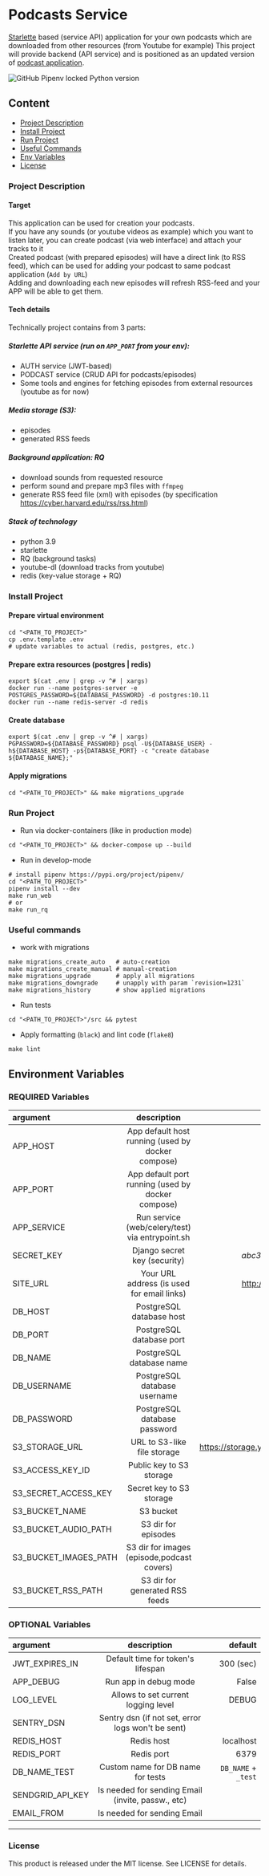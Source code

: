 # Podcasts Service
[Starlette](https://www.starlette.io/) based (service API) application for your own podcasts
which are downloaded from other resources (from Youtube for example)
This project will provide backend (API service) and is positioned as an updated version of [podcast application](https://github.com/DmitryBurnaev/podcast).

![GitHub Pipenv locked Python version](https://img.shields.io/github/pipenv/locked/python-version/DmitryBurnaev/podcast-service)


## Content
+ [Project Description](#project-description)
+ [Install Project](#install-project)
+ [Run Project](#run-project)
+ [Useful Commands](#useful-commands)
+ [Env Variables](#environment-variables)
+ [License](#license)


### Project Description

#### Target 
This application can be used for creation your podcasts. <br/>
If you have any sounds (or youtube videos as example) which you want to listen later, you can create podcast (via web interface) and attach your tracks to it <br/>
Created podcast (with prepared episodes) will have a direct link (to RSS feed), which can be used for adding your podcast to same podcast application (`Add by URL`) <br />
Adding and downloading each new episodes will refresh RSS-feed and your APP will be able to get them.

#### Tech details
Technically project contains from 3 parts:

##### Starlette API service (run on `APP_PORT` from your env):
  + AUTH service (JWT-based)
  + PODCAST service (CRUD API for podcasts/episodes)
  + Some tools and engines for fetching episodes from external resources (youtube as for now) 

##### Media storage (S3):  
  + episodes
  + generated RSS feeds 

##### Background application: RQ 
  + download sounds from requested resource
  + perform sound and prepare mp3 files with `ffmpeg`
  + generate RSS feed file (xml) with episodes (by specification https://cyber.harvard.edu/rss/rss.html)  


##### Stack of technology
+ python 3.9
+ starlette
+ RQ (background tasks)
+ youtube-dl (download tracks from youtube)
+ redis (key-value storage + RQ)

### Install Project

#### Prepare virtual environment
```shell script
cd "<PATH_TO_PROJECT>"
cp .env.template .env
# update variables to actual (redis, postgres, etc.)
```

#### Prepare extra resources (postgres | redis)
```shell script
export $(cat .env | grep -v ^# | xargs)
docker run --name postgres-server -e POSTGRES_PASSWORD=${DATABASE_PASSWORD} -d postgres:10.11
docker run --name redis-server -d redis
```

#### Create database
```shell script
export $(cat .env | grep -v ^# | xargs)
PGPASSWORD=${DATABASE_PASSWORD} psql -U${DATABASE_USER} -h${DATABASE_HOST} -p${DATABASE_PORT} -c "create database ${DATABASE_NAME};"
```

#### Apply migrations
```shell script
cd "<PATH_TO_PROJECT>" && make migrations_upgrade
```


### Run Project

+ Run via docker-containers (like in production mode)
```shell script
cd "<PATH_TO_PROJECT>" && docker-compose up --build
```

+ Run in develop-mode
```shell script
# install pipenv https://pypi.org/project/pipenv/
cd "<PATH_TO_PROJECT>"
pipenv install --dev
make run_web
# or 
make run_rq
```

### Useful commands

+ work with migrations 
```shell script
make migrations_create_auto   # auto-creation
make migrations_create_manual # manual-creation
make migrations_upgrade       # apply all migrations
make migrations_downgrade     # unapply with param `revision=1231`
make migrations_history       # show applied migrations

```

+ Run tests
```shell script
cd "<PATH_TO_PROJECT>"/src && pytest 
```

+ Apply formatting (`black`) and lint code (`flake8`)
```shell script
make lint
```

## Environment Variables

### REQUIRED Variables

| argument                  | description                                       | example               |
|:------------------------- |:-------------------------------------------------:| ---------------------:|
| APP_HOST                  | App default host running (used by docker compose) | 127.0.0.1             |
| APP_PORT                  | App default port running (used by docker compose) | 9000                  |
| APP_SERVICE               | Run service (web/celery/test) via entrypoint.sh   | web                   |
| SECRET_KEY                | Django secret key (security)                      | _abc3412j345j1f2d3f_  |
| SITE_URL                  | Your URL address (is used for email links)        | http://podcast.st.com |
| DB_HOST                   | PostgreSQL database host                          | 127.0.0.1             |
| DB_PORT                   | PostgreSQL database port                          | 5432                  |
| DB_NAME                   | PostgreSQL database name                          | polls                 |
| DB_USERNAME               | PostgreSQL database username                      | polls                 |
| DB_PASSWORD               | PostgreSQL database password                      | polls_asf2342         |
| S3_STORAGE_URL            | URL to S3-like file storage                       | https://storage.yandexcloud.net/ |
| S3_ACCESS_KEY_ID          | Public key to S3 storage                          |                       |
| S3_SECRET_ACCESS_KEY      | Secret key to S3 storage                          |                       |
| S3_BUCKET_NAME            | S3 bucket                                         |                       |
| S3_BUCKET_AUDIO_PATH      | S3 dir for episodes                               | files                 |
| S3_BUCKET_IMAGES_PATH     | S3 dir for images (episode,podcast covers)        | files                 |
| S3_BUCKET_RSS_PATH        | S3 dir for generated RSS feeds                    | files                 |

### OPTIONAL Variables

| argument                  | description                                       | default               |
|:------------------------- |:-------------------------------------------------:| ---------------------:|
| JWT_EXPIRES_IN            | Default time for token's lifespan                 | 300 (sec)             |
| APP_DEBUG                 | Run app in debug mode                             | False                 |
| LOG_LEVEL                 | Allows to set current logging level               | DEBUG                 |
| SENTRY_DSN                | Sentry dsn (if not set, error logs won't be sent) |                       |
| REDIS_HOST                | Redis host                                        | localhost             |
| REDIS_PORT                | Redis port                                        | 6379                  |
| DB_NAME_TEST              | Custom name for DB name for tests                 | `DB_NAME` + `_test`   |
| SENDGRID_API_KEY          | Is needed for sending Email (invite, passw., etc) |                       |
| EMAIL_FROM                | Is needed for sending Email                       |                       |


* * *

### License

This product is released under the MIT license. See LICENSE for details.

